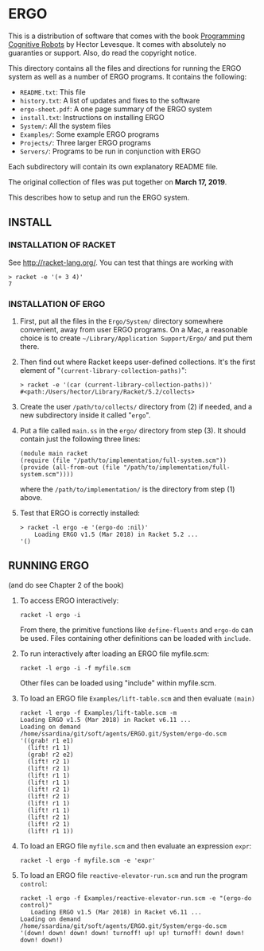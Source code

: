 # ERGO

This is a distribution of software that comes with the book [Programming Cognitive Robots](http://www.cs.toronto.edu/~hector/pcr.html) by Hector Levesque.  It comes with absolutely no guaranties
or support.  Also, do read the copyright notice.

This directory contains all the files and directions for running the ERGO
system as well as a number of ERGO programs. It contains the following:

* `README.txt`: This file
* `history.txt`: A list of updates and fixes to the software
* `ergo-sheet.pdf`: A one page summary of the ERGO system
* `install.txt`: Instructions on installing ERGO
* `System/`: All the system files
* `Examples/`: Some example ERGO programs
* `Projects/`: Three larger ERGO programs
* `Servers/`: Programs to be run in conjunction with ERGO

Each subdirectory will contain its own explanatory README file.

The original collection of files was put together on **March 17, 2019**.

This describes how to setup and run the ERGO system.

## INSTALL

### INSTALLATION OF RACKET

See http://racket-lang.org/. You can test that things are working with

```racket
> racket -e '(+ 3 4)'
7
```

### INSTALLATION OF ERGO

1. First, put all the files in the `Ergo/System/` directory somewhere convenient, away from user ERGO programs.  On a Mac, a reasonable choice is to create `~/Library/Application Support/Ergo/` and put them there.

2. Then find out where Racket keeps user-defined collections.  It's the first element of "`(current-library-collection-paths)`":

   ```racket
   > racket -e '(car (current-library-collection-paths))'
   #<path:/Users/hector/Library/Racket/5.2/collects>
   ```

3. Create the user `/path/to/collects/` directory from (2) if needed, and a new subdirectory inside it called "`ergo`".

4. Put a file called `main.ss` in the `ergo/` directory from step (3).  It should contain just the following three lines:

     ```racket
     (module main racket
     (require (file "/path/to/implementation/full-system.scm"))
     (provide (all-from-out (file "/path/to/implementation/full-system.scm"))))
     ```

   where the `/path/to/implementation/` is the directory from step (1) above.  

5. Test that ERGO is correctly installed:

     ```racket
     > racket -l ergo -e '(ergo-do :nil)'
         Loading ERGO v1.5 (Mar 2018) in Racket 5.2 ...
     '()
     ```

## RUNNING ERGO 

(and do see Chapter 2 of the book)

1. To access ERGO interactively:

     ```shell
     racket -l ergo -i
     ```

   From there, the primitive functions like `define-fluents` and `ergo-do` can be used.  Files containing other definitions can be loaded with `include`.

2. To run interactively after loading an ERGO file myfile.scm:

     ```shell
     racket -l ergo -i -f myfile.scm 
     ```       

     Other files can be loaded using "include" within myfile.scm.

3. To load an ERGO file `Examples/lift-table.scm` and then evaluate `(main)`

     ```shell
     racket -l ergo -f Examples/lift-table.scm -m
    Loading ERGO v1.5 (Mar 2018) in Racket v6.11 ...
     Loading on demand /home/ssardina/git/soft/agents/ERGO.git/System/ergo-do.scm
     '((grab! r1 e1)
       (lift! r1 1)
       (grab! r2 e2)
       (lift! r2 1)
       (lift! r2 1)
       (lift! r1 1)
       (lift! r1 1)
       (lift! r2 1)
       (lift! r2 1)
       (lift! r1 1)
       (lift! r1 1)
       (lift! r2 1)
       (lift! r2 1)
       (lift! r1 1))
     ```
     
4. To load an ERGO file `myfile.scm` and then evaluate an expression `expr`:

     ```shell
     racket -l ergo -f myfile.scm -e 'expr'
     ```

6. To load an ERGO file `reactive-elevator-run.scm` and run the program `control`:

     ```shell
     racket -l ergo -f Examples/reactive-elevator-run.scm -e "(ergo-do control)"   
        Loading ERGO v1.5 (Mar 2018) in Racket v6.11 ...
     Loading on demand /home/ssardina/git/soft/agents/ERGO.git/System/ergo-do.scm
     '(down! down! down! down! turnoff! up! up! turnoff! down! down! down! down!)    
     ```
   



